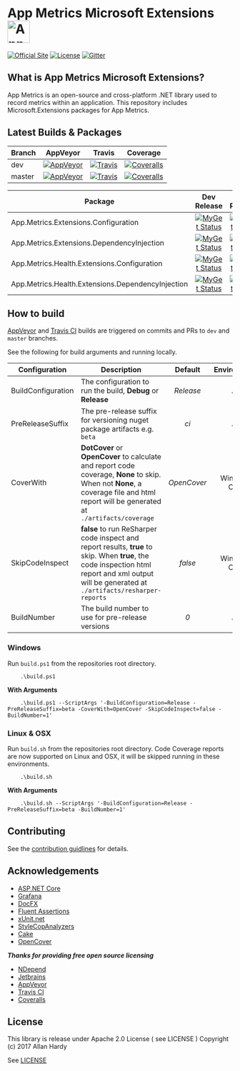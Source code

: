 # App Metrics Microsoft Extensions <img src="http://app-metrics.io/logo.png" alt="App Metrics" width="50px"/> 
[![Official Site](https://img.shields.io/badge/site-appmetrics-blue.svg?style=flat-square)](http://app-metrics.io/getting-started/intro.html) [![License](https://img.shields.io/badge/License-Apache%202.0-blue.svg?style=flat-square)](https://opensource.org/licenses/Apache-2.0) [![Gitter](https://badges.gitter.im/Join%20Chat.svg)](https://gitter.im/app-metrics/Lobby?utm_source=badge&utm_medium=badge&utm_campaign=pr-badge&utm_content=badge)

## What is App Metrics Microsoft Extensions?

App Metrics is an open-source and cross-platform .NET library used to record metrics within an application. This repository includes Microsoft.Extensions packages for App Metrics.

## Latest Builds & Packages

|Branch|AppVeyor|Travis|Coverage|
|------|:--------:|:--------:|:--------:|
|dev|[![AppVeyor](https://img.shields.io/appveyor/ci/alhardy/microsoftextensions/dev.svg?style=flat-square&label=appveyor%20build)](https://ci.appveyor.com/project/alhardy/appmetrics/branch/dev)|[![Travis](https://img.shields.io/travis/AppMetrics/MicrosoftExtensions/dev.svg?style=flat-square&label=travis%20build)](https://travis-ci.org/alhardy/AppMetrics)|[![Coveralls](https://img.shields.io/coveralls/AppMetrics/MicrosoftExtensions/dev.svg?style=flat-square)](https://coveralls.io/github/AppMetrics/MicrosoftExtensions?branch=dev)
|master|[![AppVeyor](https://img.shields.io/appveyor/ci/alhardy/microsoftextensions/master.svg?style=flat-square&label=appveyor%20build)](https://ci.appveyor.com/project/alhardy/appmetrics/branch/master)| [![Travis](https://img.shields.io/travis/AppMetrics/MicrosoftExtensions/master.svg?style=flat-square&label=travis%20build)](https://travis-ci.org/alhardy/AppMetrics)| [![Coveralls](https://img.shields.io/coveralls/AppMetrics/MicrosoftExtensions/master.svg?style=flat-square)](https://coveralls.io/github/AppMetrics/MicrosoftExtensions?branch=master)|

|Package|Dev Release|Pre-Release|Release|
|------|:--------:|:--------:|:--------:|
|App.Metrics.Extensions.Configuration|[![MyGet Status](https://img.shields.io/myget/appmetrics/v/App.Metrics.Extensions.Configuration.svg?style=flat-square)](https://www.myget.org/feed/appmetrics/package/nuget/App.Metrics.Extensions.Configuration)|[![NuGet Status](https://img.shields.io/nuget/vpre/App.Metrics.Extensions.Configuration.svg?style=flat-square)](https://www.nuget.org/packages/App.Metrics.Extensions.Configuration/)|[![NuGet Status](https://img.shields.io/nuget/v/App.Metrics.Extensions.Configuration.svg?style=flat-square)](https://www.nuget.org/packages/App.Metrics.Extensions.Configuration/)
|App.Metrics.Extensions.DependencyInjection|[![MyGet Status](https://img.shields.io/myget/appmetrics/v/App.Metrics.Extensions.DependencyInjection.svg?style=flat-square)](https://www.myget.org/feed/appmetrics/package/nuget/App.Metrics.Extensions.DependencyInjection)|[![NuGet Status](https://img.shields.io/nuget/vpre/App.Metrics.Extensions.DependencyInjection.svg?style=flat-square)](https://www.nuget.org/packages/App.Metrics.Extensions.DependencyInjection/)|[![NuGet Status](https://img.shields.io/nuget/v/App.Metrics.Extensions.DependencyInjection.svg?style=flat-square)](https://www.nuget.org/packages/App.Metrics.Extensions.DependencyInjection/)
|App.Metrics.Health.Extensions.Configuration|[![MyGet Status](https://img.shields.io/myget/appmetrics/v/App.Metrics.Health.Extensions.Configuration.svg?style=flat-square)](https://www.myget.org/feed/appmetrics/package/nuget/App.Metrics.Health.Extensions.Configuration)|[![NuGet Status](https://img.shields.io/nuget/vpre/App.Metrics.Health.Extensions.Configuration.svg?style=flat-square)](https://www.nuget.org/packages/App.Metrics.Health.Extensions.Configuration/)|[![NuGet Status](https://img.shields.io/nuget/v/App.Metrics.Health.Extensions.Configuration.svg?style=flat-square)](https://www.nuget.org/packages/App.Metrics.Health.Extensions.Configuration/)
|App.Metrics.Health.Extensions.DependencyInjection|[![MyGet Status](https://img.shields.io/myget/appmetrics/v/App.Metrics.Health.Extensions.DependencyInjection.svg?style=flat-square)](https://www.myget.org/feed/appmetrics/package/nuget/App.Metrics.Health.Extensions.DependencyInjection)|[![NuGet Status](https://img.shields.io/nuget/vpre/App.Metrics.Health.Extensions.DependencyInjection.svg?style=flat-square)](https://www.nuget.org/packages/App.Metrics.Health.Extensions.DependencyInjection/)|[![NuGet Status](https://img.shields.io/nuget/v/App.Metrics.Health.Extensions.DependencyInjection.svg?style=flat-square)](https://www.nuget.org/packages/App.Metrics.Health.Extensions.DependencyInjection/)

## How to build

[AppVeyor](https://ci.appveyor.com/project/alhardy/appmetrics/branch/master) and [Travis CI](https://travis-ci.org/alhardy/AppMetrics) builds are triggered on commits and PRs to `dev` and `master` branches.

See the following for build arguments and running locally.

|Configuration|Description|Default|Environment|Required|
|------|--------|:--------:|:--------:|:--------:|
|BuildConfiguration|The configuration to run the build, **Debug** or **Release** |*Release*|All|Optional|
|PreReleaseSuffix|The pre-release suffix for versioning nuget package artifacts e.g. `beta`|*ci*|All|Optional|
|CoverWith|**DotCover** or **OpenCover** to calculate and report code coverage, **None** to skip. When not **None**, a coverage file and html report will be generated at `./artifacts/coverage`|*OpenCover*|Windows Only|Optional|
|SkipCodeInspect|**false** to run ReSharper code inspect and report results, **true** to skip. When **true**, the code inspection html report and xml output will be generated at `./artifacts/resharper-reports`|*false*|Windows Only|Optional|
|BuildNumber|The build number to use for pre-release versions|*0*|All|Optional|


### Windows

Run `build.ps1` from the repositories root directory.

```
	.\build.ps1
```

**With Arguments**

```
	.\build.ps1 --ScriptArgs '-BuildConfiguration=Release -PreReleaseSuffix=beta -CoverWith=OpenCover -SkipCodeInspect=false -BuildNumber=1'
```

### Linux & OSX

Run `build.sh` from the repositories root directory. Code Coverage reports are now supported on Linux and OSX, it will be skipped running in these environments.

```
	.\build.sh
```

**With Arguments**


```
	.\build.sh --ScriptArgs '-BuildConfiguration=Release -PreReleaseSuffix=beta -BuildNumber=1'
```
## Contributing

See the [contribution guidlines](CONTRIBUTING.md) for details.

## Acknowledgements

* [ASP.NET Core](https://github.com/aspnet)
* [Grafana](https://grafana.com/)
* [DocFX](https://dotnet.github.io/docfx/)
* [Fluent Assertions](http://www.fluentassertions.com/)
* [xUnit.net](https://xunit.github.io/)
* [StyleCopAnalyzers](https://github.com/DotNetAnalyzers/StyleCopAnalyzers)
* [Cake](https://github.com/cake-build/cake)
* [OpenCover](https://github.com/OpenCover/opencover)

***Thanks for providing free open source licensing***

* [NDepend](http://www.ndepend.com/) 
* [Jetbrains](https://www.jetbrains.com/dotnet/) 
* [AppVeyor](https://www.appveyor.com/)
* [Travis CI](https://travis-ci.org/)
* [Coveralls](https://coveralls.io/)

## License

This library is release under Apache 2.0 License ( see LICENSE ) Copyright (c) 2017 Allan Hardy

See [LICENSE](https://github.com/AppMetrics/MicrosoftExtensions/blob/master/LICENSE)
